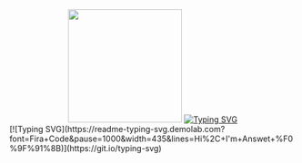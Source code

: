 <div id="header" align="center">
    <img src="https://i.pinimg.com/564x/bf/01/0b/bf010b26e40254d2470581ff6db08c90.jpg" width="200"/>
    <a href="https://git.io/typing-svg"><img src="https://readme-typing-svg.demolab.com?font=Fira+Code&pause=1000&width=435&lines=Hi%2C+I'm+Answet+%F0%9F%91%8B" alt="Typing SVG" /></a>
</div>
    [![Typing SVG](https://readme-typing-svg.demolab.com?font=Fira+Code&pause=1000&width=435&lines=Hi%2C+I'm+Answet+%F0%9F%91%8B)](https://git.io/typing-svg)

<!--
**answet/answet** is a ✨ _special_ ✨ repository because its `README.md` (this file) appears on your GitHub profile.

Here are some ideas to get you started:

- 🔭 I’m currently working on ...
- 🌱 I’m currently learning ...
- 👯 I’m looking to collaborate on ...
- 🤔 I’m looking for help with ...
- 💬 Ask me about ...
- 📫 How to reach me: ...
- 😄 Pronouns: ...
- ⚡ Fun fact: ...
-->
